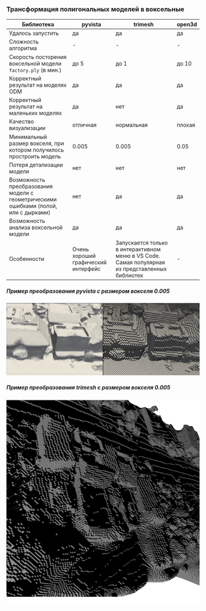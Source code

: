 ### Трансформация полигональных моделей в воксельные

| Библиотека | pyvista | trimesh | open3d |
| ------ | ------ | ------ | ------ |
| Удалось запустить | да | да | да |
| Сложность алгоритма | - | - | - |
| Скорость посторения воксельной модели ```factory.ply``` (в мин.) | до 5 | до 1 | до 10 |
| Корректный результат на моделях ODM | да | да | да |
| Корректный результат на маленьких моделях | да | нет | да |
| Качество визуализации | отличная | нормальная | плохая |
| Минимальный размер вокселя, при котором получилось простроить модель | 0.005 | 0.005 | 0.05 |
| Потеря детализации модели | нет | нет | нет |
| Возможность преобразования модели с геометрическими ошибками (полой, или с дырками) | нет | да | да |
| Возможность анализа воксельной модели | да | да | да |
| Особенности | Очень хороший графический интерфейс | Запускается только в интерактивном меню в VS Code. Самая популярная из представленных библиотек | - |

##### Пример преобразования pyvista с размером вокселя 0.005
![Пример преобразования pyvista с размером вокселя 0.005](pyvista-0.005-4.png)

##### Пример преобразования trimesh с размером вокселя 0.005
![Пример преобразования trimesh с размером вокселя 0.005](trimesh-0.005.png)
